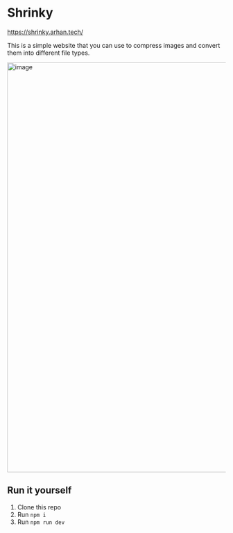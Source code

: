 # Shrinky

https://shrinky.arhan.tech/

This is a simple website that you can use to compress images and convert them into different file types.

<img width="946" alt="image" src="https://github.com/user-attachments/assets/281a6f50-4fe4-4a9f-b285-f11c8db2ef05" />

## Run it yourself
1. Clone this repo
2. Run `npm i`
3. Run `npm run dev`